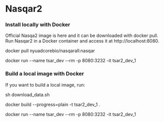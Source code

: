 # Nasqar2

### Install locally with Docker
Official Nasqa2 image is here and it can be downloaded with docker pull. Run Nasqar2 in a Docker container and access it at http://localhost:8080.

docker pull nyuadcorebio/nasqarall:nasqar

docker run --name tsar_dev --rm -p 8080:3232 -it tsar2_dev_1


### Build a local image with Docker
If you want to build a local image, run:

sh download_data.sh

docker build  --progress=plain  -t tsar2_dev_1 .

docker run --name tsar_dev --rm -p 8080:3232 -it tsar2_dev_1



